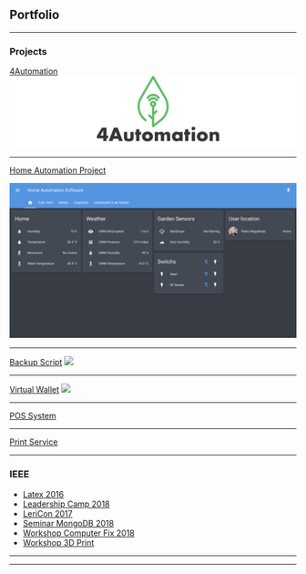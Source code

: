 ## Portfolio

---

### Projects 


[4Automation](https://github.com/PedroMMagalhaes/4Automation)
<img src="https://github.com/PedroMMagalhaes/4Automation/blob/master/Logo_4Automation/4Automation_noBack.png?raw=true"/>


---
[Home Automation Project](https://github.com/PedroMMagalhaes/Home-Automation-Project)

<img src="https://github.com/PedroMMagalhaes/Home-Automation-Project/blob/master/Prints/PagInic.png?raw=true?raw=true"/>


---
[Backup Script](https://github.com/PedroMMagalhaes/BackupScript)
<img src="https://communityblog.fedoraproject.org/wp-content/uploads/2015/11/Python-logo-1568x664.png?raw=true"/>


---
[Virtual Wallet](https://github.com/PedroMMagalhaes/Projeto_DAD)
<img src="https://mauricius.dev/images/laravel-vue.png?raw=true"/>


---
[POS System](https://github.com/PedroMMagalhaes/POS-System---Jardoeira)


---
[Print Service](https://github.com/PedroMMagalhaes/PrintService)


---

### IEEE 

- [Latex 2016](https://github.com/PedroMMagalhaes/IEEEIPLEIRIA/blob/master/Latex2016.jpg)
- [Leadership Camp 2018](https://github.com/PedroMMagalhaes/IEEEIPLEIRIA/blob/master/LeadershipCamp2018.jpg)
- [LeriCon 2017](https://github.com/PedroMMagalhaes/IEEEIPLEIRIA/blob/master/LeiriCon2017.jpg)
- [Seminar MongoDB 2018](https://github.com/PedroMMagalhaes/IEEEIPLEIRIA/blob/master/Semin%C3%A1rioMongoDB2018.jpg)
- [Workshop Computer Fix 2018](https://github.com/PedroMMagalhaes/IEEEIPLEIRIA/blob/master/WorkshopComputerFix2017.jpg)
- [Workshop 3D Print](https://github.com/PedroMMagalhaes/IEEEIPLEIRIA/blob/master/WorkshopImpress%C3%A3o3d.jpg)


---




---

